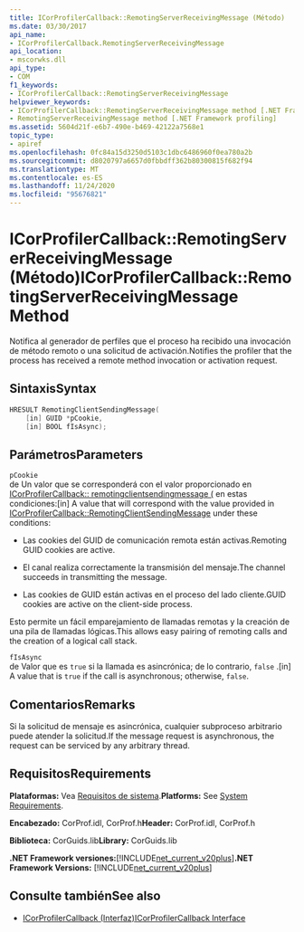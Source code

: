 ```yaml
---
title: ICorProfilerCallback::RemotingServerReceivingMessage (Método)
ms.date: 03/30/2017
api_name:
- ICorProfilerCallback.RemotingServerReceivingMessage
api_location:
- mscorwks.dll
api_type:
- COM
f1_keywords:
- ICorProfilerCallback::RemotingServerReceivingMessage
helpviewer_keywords:
- ICorProfilerCallback::RemotingServerReceivingMessage method [.NET Framework profiling]
- RemotingServerReceivingMessage method [.NET Framework profiling]
ms.assetid: 5604d21f-e6b7-490e-b469-42122a7568e1
topic_type:
- apiref
ms.openlocfilehash: 0fc84a15d3250d5103c1dbc6486960f0ea780a2b
ms.sourcegitcommit: d8020797a6657d0fbbdff362b80300815f682f94
ms.translationtype: MT
ms.contentlocale: es-ES
ms.lasthandoff: 11/24/2020
ms.locfileid: "95676821"
---
```

# <a name="icorprofilercallbackremotingserverreceivingmessage-method"></a><span data-ttu-id="329d2-102">ICorProfilerCallback::RemotingServerReceivingMessage (Método)</span><span class="sxs-lookup"><span data-stu-id="329d2-102">ICorProfilerCallback::RemotingServerReceivingMessage Method</span></span>

<span data-ttu-id="329d2-103">Notifica al generador de perfiles que el proceso ha recibido una invocación de método remoto o una solicitud de activación.</span><span class="sxs-lookup"><span data-stu-id="329d2-103">Notifies the profiler that the process has received a remote method invocation or activation request.</span></span>  
  
## <a name="syntax"></a><span data-ttu-id="329d2-104">Sintaxis</span><span class="sxs-lookup"><span data-stu-id="329d2-104">Syntax</span></span>  
  
```cpp  
HRESULT RemotingClientSendingMessage(  
    [in] GUID *pCookie,  
    [in] BOOL fIsAsync);  
```  
  
## <a name="parameters"></a><span data-ttu-id="329d2-105">Parámetros</span><span class="sxs-lookup"><span data-stu-id="329d2-105">Parameters</span></span>  

 `pCookie`  
 <span data-ttu-id="329d2-106">de Un valor que se corresponderá con el valor proporcionado en [ICorProfilerCallback:: remotingclientsendingmessage (](icorprofilercallback-remotingclientsendingmessage-method.md) en estas condiciones:</span><span class="sxs-lookup"><span data-stu-id="329d2-106">[in] A value that will correspond with the value provided in [ICorProfilerCallback::RemotingClientSendingMessage](icorprofilercallback-remotingclientsendingmessage-method.md) under these conditions:</span></span>  
  
- <span data-ttu-id="329d2-107">Las cookies del GUID de comunicación remota están activas.</span><span class="sxs-lookup"><span data-stu-id="329d2-107">Remoting GUID cookies are active.</span></span>  
  
- <span data-ttu-id="329d2-108">El canal realiza correctamente la transmisión del mensaje.</span><span class="sxs-lookup"><span data-stu-id="329d2-108">The channel succeeds in transmitting the message.</span></span>  
  
- <span data-ttu-id="329d2-109">Las cookies de GUID están activas en el proceso del lado cliente.</span><span class="sxs-lookup"><span data-stu-id="329d2-109">GUID cookies are active on the client-side process.</span></span>  
  
 <span data-ttu-id="329d2-110">Esto permite un fácil emparejamiento de llamadas remotas y la creación de una pila de llamadas lógicas.</span><span class="sxs-lookup"><span data-stu-id="329d2-110">This allows easy pairing of remoting calls and the creation of a logical call stack.</span></span>  
  
 `fIsAsync`  
 <span data-ttu-id="329d2-111">de Valor que es `true` si la llamada es asincrónica; de lo contrario, `false` .</span><span class="sxs-lookup"><span data-stu-id="329d2-111">[in] A value that is `true` if the call is asynchronous; otherwise, `false`.</span></span>  
  
## <a name="remarks"></a><span data-ttu-id="329d2-112">Comentarios</span><span class="sxs-lookup"><span data-stu-id="329d2-112">Remarks</span></span>  

 <span data-ttu-id="329d2-113">Si la solicitud de mensaje es asincrónica, cualquier subproceso arbitrario puede atender la solicitud.</span><span class="sxs-lookup"><span data-stu-id="329d2-113">If the message request is asynchronous, the request can be serviced by any arbitrary thread.</span></span>  
  
## <a name="requirements"></a><span data-ttu-id="329d2-114">Requisitos</span><span class="sxs-lookup"><span data-stu-id="329d2-114">Requirements</span></span>  

 <span data-ttu-id="329d2-115">**Plataformas:** Vea [Requisitos de sistema](../../get-started/system-requirements.md).</span><span class="sxs-lookup"><span data-stu-id="329d2-115">**Platforms:** See [System Requirements](../../get-started/system-requirements.md).</span></span>  
  
 <span data-ttu-id="329d2-116">**Encabezado:** CorProf.idl, CorProf.h</span><span class="sxs-lookup"><span data-stu-id="329d2-116">**Header:** CorProf.idl, CorProf.h</span></span>  
  
 <span data-ttu-id="329d2-117">**Biblioteca:** CorGuids.lib</span><span class="sxs-lookup"><span data-stu-id="329d2-117">**Library:** CorGuids.lib</span></span>  
  
 <span data-ttu-id="329d2-118">**.NET Framework versiones:**[!INCLUDE[net_current_v20plus](../../../../includes/net-current-v20plus-md.md)]</span><span class="sxs-lookup"><span data-stu-id="329d2-118">**.NET Framework Versions:** [!INCLUDE[net_current_v20plus](../../../../includes/net-current-v20plus-md.md)]</span></span>  
  
## <a name="see-also"></a><span data-ttu-id="329d2-119">Consulte también</span><span class="sxs-lookup"><span data-stu-id="329d2-119">See also</span></span>

- [<span data-ttu-id="329d2-120">ICorProfilerCallback (Interfaz)</span><span class="sxs-lookup"><span data-stu-id="329d2-120">ICorProfilerCallback Interface</span></span>](icorprofilercallback-interface.md)
